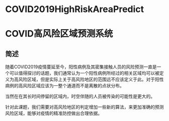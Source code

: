 # COVID2019HighRiskAreaPredict 
# COVID高风险区域预测系统

## 简述

随着COVID2019疫情蔓延至今，阳性病例及其密集接触人员的风险预测一直是一个可以值得探讨的话题，我们通常认为一个阳性病例所经过的相关区域均可以被定义为高风险区域，但是实际上关于高风险地区的范围远不应该定义于此。对于阳性病例的高风险区域应该为一整个通道而不是离散的点状分布。

当然在在其长时间停留的区域内，时空伴随的人员被传染的可能性是更大的。

针对此课题，我们需要对高风险地区的判定增加一些新的算法，来更加准确的预测风险区域，能够对疫情的精准防控做出合理依据。